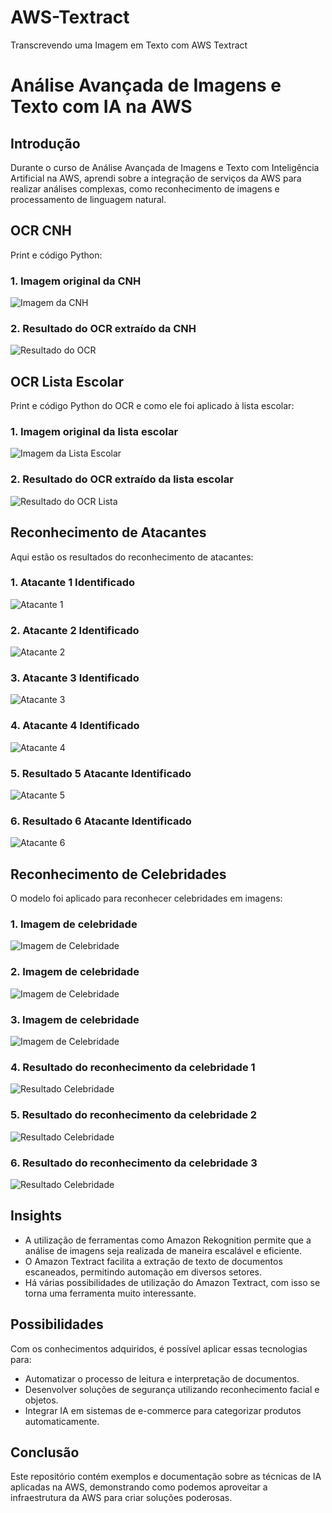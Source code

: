 # AWS-Textract
Transcrevendo uma Imagem em Texto com AWS Textract

# Análise Avançada de Imagens e Texto com IA na AWS

## Introdução
Durante o curso de Análise Avançada de Imagens e Texto com Inteligência Artificial na AWS, aprendi sobre a integração de serviços da AWS para realizar análises complexas, como reconhecimento de imagens e processamento de linguagem natural.

## OCR CNH
Print e código Python:

### 1. Imagem original da CNH
![Imagem da CNH](https://github.com/karinfaraujo/AWS-Textract/blob/main/cnh.png?raw=true)

### 2. Resultado do OCR extraído da CNH
![Resultado do OCR](ocr_cnh)

## OCR Lista Escolar
Print e código Python do OCR e como ele foi aplicado à lista escolar:

### 1. Imagem original da lista escolar
![Imagem da Lista Escolar](https://github.com/karinfaraujo/AWS-Textract/blob/main/lista-material-escolar.jpeg?raw=true)

### 2. Resultado do OCR extraído da lista escolar
![Resultado do OCR Lista](ocr_lista_escolar)

## Reconhecimento de Atacantes
Aqui estão os resultados do reconhecimento de atacantes:

### 1. Atacante 1 Identificado
![Atacante 1](https://github.com/karinfaraujo/AWS-Textract/blob/main/bale.jpg?raw=true)

### 2. Atacante 2 Identificado
![Atacante 2](https://github.com/karinfaraujo/AWS-Textract/blob/main/cr7.jpg?raw=true)

### 3. Atacante 3 Identificado
![Atacante 3](https://github.com/karinfaraujo/AWS-Textract/blob/main/messi.jpg?raw=true)

### 4. Atacante 4 Identificado
![Atacante 4](https://github.com/karinfaraujo/AWS-Textract/blob/main/neymar.jpg?raw=true)

### 5. Resultado 5 Atacante Identificado
![Atacante 5](https://github.com/karinfaraujo/AWS-Textract/blob/main/resultado_bbc.jpg?raw=true)

### 6. Resultado 6 Atacante Identificado
![Atacante 6](https://github.com/karinfaraujo/AWS-Textract/blob/main/resultado_msn.jpg?raw=true)

## Reconhecimento de Celebridades
O modelo foi aplicado para reconhecer celebridades em imagens:

### 1. Imagem de celebridade
![Imagem de Celebridade](https://github.com/karinfaraujo/AWS-Textract/blob/main/reconhecimento_celebridades/bbc.jpg?raw=true)

### 2. Imagem de celebridade
![Imagem de Celebridade](https://github.com/karinfaraujo/AWS-Textract/blob/main/reconhecimento_celebridades/msn.jpg?raw=true)

### 3. Imagem de celebridade
![Imagem de Celebridade](https://github.com/karinfaraujo/AWS-Textract/blob/main/reconhecimento_celebridades/neymar-torcedores.jpg?raw=true)

### 4. Resultado do reconhecimento da celebridade 1
![Resultado Celebridade](https://github.com/karinfaraujo/AWS-Textract/blob/main/reconhecimento_celebridades/bbc-resultado.jpg?raw=true)

### 5. Resultado do reconhecimento da celebridade 2
![Resultado Celebridade](https://github.com/karinfaraujo/AWS-Textract/blob/main/reconhecimento_celebridades/msn-resultado.jpg?raw=true)

### 6. Resultado do reconhecimento da celebridade 3
![Resultado Celebridade](https://github.com/karinfaraujo/AWS-Textract/blob/main/reconhecimento_celebridades/neymar-torcedores-resultado.jpg?raw=true)

## Insights
- A utilização de ferramentas como Amazon Rekognition permite que a análise de imagens seja realizada de maneira escalável e eficiente.
- O Amazon Textract facilita a extração de texto de documentos escaneados, permitindo automação em diversos setores.
- Há várias possibilidades de utilização do Amazon Textract, com isso se torna uma ferramenta muito interessante. 

## Possibilidades
Com os conhecimentos adquiridos, é possível aplicar essas tecnologias para:
- Automatizar o processo de leitura e interpretação de documentos.
- Desenvolver soluções de segurança utilizando reconhecimento facial e objetos.
- Integrar IA em sistemas de e-commerce para categorizar produtos automaticamente.

## Conclusão
Este repositório contém exemplos e documentação sobre as técnicas de IA aplicadas na AWS, demonstrando como podemos aproveitar a infraestrutura da AWS para criar soluções poderosas.
